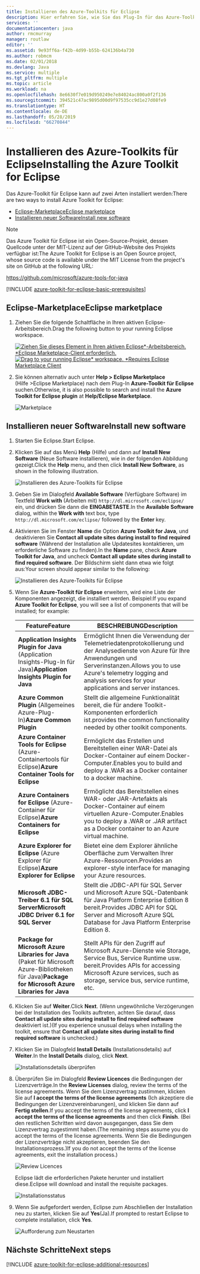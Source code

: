 ```yaml
---
title: Installieren des Azure-Toolkits für Eclipse
description: Hier erfahren Sie, wie Sie das Plug-In für das Azure-Toolkit für Eclipse installieren, um in Azure Cloudanwendungen zu erstellen und bereitzustellen.
services: ''
documentationcenter: java
author: rmcmurray
manager: routlaw
editor: ''
ms.assetid: 9e93ff6a-f42b-4d99-b55b-624136b4a730
ms.author: robmcm
ms.date: 02/01/2018
ms.devlang: Java
ms.service: multiple
ms.tgt_pltfrm: multiple
ms.topic: article
ms.workload: na
ms.openlocfilehash: 8e6630f7e019d950249e7e84024ac800a0f2f136
ms.sourcegitcommit: 394521c47ac9895d00d9f97535cc9d1e27d08fe9
ms.translationtype: HT
ms.contentlocale: de-DE
ms.lasthandoff: 05/28/2019
ms.locfileid: "66270844"
---
```

# <a name="installing-the-azure-toolkit-for-eclipse"></a><span data-ttu-id="c8f25-103">Installieren des Azure-Toolkits für Eclipse</span><span class="sxs-lookup"><span data-stu-id="c8f25-103">Installing the Azure Toolkit for Eclipse</span></span>

<span data-ttu-id="c8f25-104">Das Azure-Toolkit für Eclipse kann auf zwei Arten installiert werden:</span><span class="sxs-lookup"><span data-stu-id="c8f25-104">There are two ways to install Azure Toolkit for Eclipse:</span></span>

  - [<span data-ttu-id="c8f25-105">Eclipse-Marketplace</span><span class="sxs-lookup"><span data-stu-id="c8f25-105">Eclipse marketplace</span></span>](#eclipse-marketplace)
  - [<span data-ttu-id="c8f25-106">Installieren neuer Software</span><span class="sxs-lookup"><span data-stu-id="c8f25-106">Install new software</span></span>](#install-new-software)

> [!NOTE] 
> 
> <span data-ttu-id="c8f25-107">Das Azure Toolkit für Eclipse ist ein Open-Source-Projekt, dessen Quellcode unter der MIT-Lizenz auf der GitHub-Website des Projekts verfügbar ist:</span><span class="sxs-lookup"><span data-stu-id="c8f25-107">The Azure Toolkit for Eclipse is an Open Source project, whose source code is available under the MIT License from the project's site on GitHub at the following URL:</span></span> 
> 
> <https://github.com/microsoft/azure-tools-for-java> 
> 

[!INCLUDE [azure-toolkit-for-eclipse-basic-prerequisites](../includes/azure-toolkit-for-eclipse-basic-prerequisites.md)]

## <a name="eclipse-marketplace"></a><span data-ttu-id="c8f25-108">Eclipse-Marketplace</span><span class="sxs-lookup"><span data-stu-id="c8f25-108">Eclipse marketplace</span></span>

1. <span data-ttu-id="c8f25-109">Ziehen Sie die folgende Schaltfläche in Ihren aktiven Eclipse-Arbeitsbereich.</span><span class="sxs-lookup"><span data-stu-id="c8f25-109">Drag the following button to your running Eclipse workspace.</span></span>

    <span data-ttu-id="c8f25-110">[![Ziehen Sie dieses Element in Ihren aktiven Eclipse*-Arbeitsbereich. *Eclipse Marketplace-Client erforderlich.](https://marketplace.eclipse.org/sites/all/themes/solstice/public/images/marketplace/btn-install.png)](http://marketplace.eclipse.org/marketplace-client-intro?mpc_install=1919278 "Ziehen Sie dieses Element in Ihren aktiven Eclipse*-Arbeitsbereich. *Eclipse Marketplace-Client erforderlich.")</span><span class="sxs-lookup"><span data-stu-id="c8f25-110">[![Drag to your running Eclipse* workspace. *Requires Eclipse Marketplace Client](https://marketplace.eclipse.org/sites/all/themes/solstice/public/images/marketplace/btn-install.png)](http://marketplace.eclipse.org/marketplace-client-intro?mpc_install=1919278 "Drag to your running Eclipse* workspace. *Requires Eclipse Marketplace Client")</span></span>

2. <span data-ttu-id="c8f25-111">Sie können alternativ auch unter **Help > Eclipse Marketplace** (Hilfe >Eclipse Marketplace) nach dem Plug-In **Azure-Toolkit für Eclipse** suchen.</span><span class="sxs-lookup"><span data-stu-id="c8f25-111">Otherwise, it is also possible to search and install the **Azure Toolkit for Eclipse plugin** at **Help/Eclipse Marketplace**.</span></span>

    ![Marketplace](./media/azure-toolkit-for-eclipse-installation/marketplace.png)

## <a name="install-new-software"></a><span data-ttu-id="c8f25-113">Installieren neuer Software</span><span class="sxs-lookup"><span data-stu-id="c8f25-113">Install new software</span></span>

1. <span data-ttu-id="c8f25-114">Starten Sie Eclipse.</span><span class="sxs-lookup"><span data-stu-id="c8f25-114">Start Eclipse.</span></span>

1. <span data-ttu-id="c8f25-115">Klicken Sie auf das Menü **Help** (Hilfe) und dann auf **Install New Software** (Neue Software installieren), wie in der folgenden Abbildung gezeigt.</span><span class="sxs-lookup"><span data-stu-id="c8f25-115">Click the **Help** menu, and then click **Install New Software**, as shown in the following illustration.</span></span>

   ![Installieren des Azure-Toolkits für Eclipse][01]

1. <span data-ttu-id="c8f25-117">Geben Sie im Dialogfeld **Available Software** (Verfügbare Software) im Textfeld **Work with** (Arbeiten mit) `http://dl.microsoft.com/eclipse/` ein, und drücken Sie dann die **EINGABETASTE**.</span><span class="sxs-lookup"><span data-stu-id="c8f25-117">In the **Available Software** dialog, within the **Work with** text box, type `http://dl.microsoft.com/eclipse/` followed by the **Enter** key.</span></span>

1. <span data-ttu-id="c8f25-118">Aktivieren Sie im Fenster **Name** die Option **Azure Toolkit for Java**, und deaktivieren Sie **Contact all update sites during install to find required software** (Während der Installation alle Updatesites kontaktieren, um erforderliche Software zu finden).</span><span class="sxs-lookup"><span data-stu-id="c8f25-118">In the **Name** pane, check **Azure Toolkit for Java**, and uncheck **Contact all update sites during install to find required software**.</span></span> <span data-ttu-id="c8f25-119">Der Bildschirm sieht dann etwa wie folgt aus:</span><span class="sxs-lookup"><span data-stu-id="c8f25-119">Your screen should appear similar to the following:</span></span>

   ![Installieren des Azure-Toolkits für Eclipse][02]

1. <span data-ttu-id="c8f25-121">Wenn Sie **Azure-Toolkit für Eclipse** erweitern, wird eine Liste der Komponenten angezeigt, die installiert werden. Beispiel:</span><span class="sxs-lookup"><span data-stu-id="c8f25-121">If you expand **Azure Toolkit for Eclipse**, you will see a list of components that will be installed; for example:</span></span>

   | <span data-ttu-id="c8f25-122">Feature</span><span class="sxs-lookup"><span data-stu-id="c8f25-122">Feature</span></span> | <span data-ttu-id="c8f25-123">BESCHREIBUNG</span><span class="sxs-lookup"><span data-stu-id="c8f25-123">Description</span></span> | 
   |---|---| 
   | <span data-ttu-id="c8f25-124">**Application Insights Plugin for Java** (Application Insights-Plug-In für Java)</span><span class="sxs-lookup"><span data-stu-id="c8f25-124">**Application Insights Plugin for Java**</span></span> | <span data-ttu-id="c8f25-125">Ermöglicht Ihnen die Verwendung der Telemetriedatenprotokollierung und der Analysedienste von Azure für Ihre Anwendungen und Serverinstanzen.</span><span class="sxs-lookup"><span data-stu-id="c8f25-125">Allows you to use Azure's telemetry logging and analysis services for your applications and server instances.</span></span> | 
   | <span data-ttu-id="c8f25-126">**Azure Common Plugin** (Allgemeines Azure-Plug-In)</span><span class="sxs-lookup"><span data-stu-id="c8f25-126">**Azure Common Plugin**</span></span> | <span data-ttu-id="c8f25-127">Stellt die allgemeine Funktionalität bereit, die für andere Toolkit-Komponenten erforderlich ist.</span><span class="sxs-lookup"><span data-stu-id="c8f25-127">provides the common functionality needed by other toolkit components.</span></span> | 
   | <span data-ttu-id="c8f25-128">**Azure Container Tools for Eclipse** (Azure-Containertools für Eclipse)</span><span class="sxs-lookup"><span data-stu-id="c8f25-128">**Azure Container Tools for Eclipse**</span></span> | <span data-ttu-id="c8f25-129">Ermöglicht das Erstellen und Bereitstellen einer WAR-Datei als Docker-Container auf einem Docker-Computer.</span><span class="sxs-lookup"><span data-stu-id="c8f25-129">Enables you to build and deploy a .WAR as a Docker container to a docker machine.</span></span> | 
   | <span data-ttu-id="c8f25-130">**Azure Containers for Eclipse** (Azure-Container für Eclipse)</span><span class="sxs-lookup"><span data-stu-id="c8f25-130">**Azure Containers for Eclipse**</span></span> | <span data-ttu-id="c8f25-131">Ermöglicht das Bereitstellen eines WAR- oder JAR-Artefakts als Docker-Container auf einem virtuellen Azure-Computer.</span><span class="sxs-lookup"><span data-stu-id="c8f25-131">Enables you to deploy a .WAR or .JAR artifact as a Docker container to an Azure virtual machine.</span></span> | 
   | <span data-ttu-id="c8f25-132">**Azure Explorer for Eclipse** (Azure Explorer für Eclipse)</span><span class="sxs-lookup"><span data-stu-id="c8f25-132">**Azure Explorer for Eclipse**</span></span> | <span data-ttu-id="c8f25-133">Bietet eine dem Explorer ähnliche Oberfläche zum Verwalten Ihrer Azure-Ressourcen.</span><span class="sxs-lookup"><span data-stu-id="c8f25-133">Provides an explorer-style interface for managing your Azure resources.</span></span> | 
   | <span data-ttu-id="c8f25-134">**Microsoft JDBC-Treiber 6.1 für SQL Server**</span><span class="sxs-lookup"><span data-stu-id="c8f25-134">**Microsoft JDBC Driver 6.1 for SQL Server**</span></span> | <span data-ttu-id="c8f25-135">Stellt die JDBC-API für SQL Server und Microsoft Azure SQL-Datenbank für Java Platform Enterprise Edition 8 bereit.</span><span class="sxs-lookup"><span data-stu-id="c8f25-135">Provides JDBC API for SQL Server and Microsoft Azure SQL Database for Java Platform Enterprise Edition 8.</span></span> | 
   | <span data-ttu-id="c8f25-136">**Package for Microsoft Azure Libraries for Java** (Paket für Microsoft Azure-Bibliotheken für Java)</span><span class="sxs-lookup"><span data-stu-id="c8f25-136">**Package for Microsoft Azure Libraries for Java**</span></span> | <span data-ttu-id="c8f25-137">Stellt APIs für den Zugriff auf Microsoft Azure-Dienste wie Storage, Service Bus, Service Runtime usw. bereit.</span><span class="sxs-lookup"><span data-stu-id="c8f25-137">Provides APIs for accessing Microsoft Azure services, such as storage, service bus, service runtime, etc.</span></span> | 

1. <span data-ttu-id="c8f25-138">Klicken Sie auf **Weiter**.</span><span class="sxs-lookup"><span data-stu-id="c8f25-138">Click **Next**.</span></span> <span data-ttu-id="c8f25-139">(Wenn ungewöhnliche Verzögerungen bei der Installation des Toolkits auftreten, achten Sie darauf, dass **Contact all update sites during install to find required software** deaktiviert ist.)</span><span class="sxs-lookup"><span data-stu-id="c8f25-139">(If you experience unusual delays when installing the toolkit, ensure that **Contact all update sites during install to find required software** is unchecked.)</span></span>

1. <span data-ttu-id="c8f25-140">Klicken Sie im Dialogfeld **Install Details** (Installationsdetails) auf **Weiter**.</span><span class="sxs-lookup"><span data-stu-id="c8f25-140">In the **Install Details** dialog, click **Next**.</span></span>

   ![Installationsdetails überprüfen][03]

1. <span data-ttu-id="c8f25-142">Überprüfen Sie im Dialogfeld **Review Licences** die Bedingungen der Lizenzverträge.</span><span class="sxs-lookup"><span data-stu-id="c8f25-142">In the **Review Licenses** dialog, review the terms of the license agreements.</span></span> <span data-ttu-id="c8f25-143">Wenn Sie dem Lizenzvertrag zustimmen, klicken Sie auf **I accept the terms of the license agreements** (Ich akzeptiere die Bedingungen der Lizenzvereinbarungen), und klicken Sie dann auf **Fertig stellen**.</span><span class="sxs-lookup"><span data-stu-id="c8f25-143">If you accept the terms of the license agreements, click **I accept the terms of the license agreements** and then click **Finish**.</span></span> <span data-ttu-id="c8f25-144">(Bei den restlichen Schritten wird davon ausgegangen, dass Sie dem Lizenzvertrag zugestimmt haben.</span><span class="sxs-lookup"><span data-stu-id="c8f25-144">(The remaining steps assume you do accept the terms of the license agreements.</span></span> <span data-ttu-id="c8f25-145">Wenn Sie die Bedingungen der Lizenzverträge nicht akzeptieren, beenden Sie den Installationsprozess.)</span><span class="sxs-lookup"><span data-stu-id="c8f25-145">If you do not accept the terms of the license agreements, exit the installation process.)</span></span>

   ![Review Licences][04]

   <span data-ttu-id="c8f25-147">Eclipse lädt die erforderlichen Pakete herunter und installiert diese.</span><span class="sxs-lookup"><span data-stu-id="c8f25-147">Eclipse will download and install the requisite packages.</span></span>

   ![Installationsstatus][05]

1. <span data-ttu-id="c8f25-149">Wenn Sie aufgefordert werden, Eclipse zum Abschließen der Installation neu zu starten, klicken Sie auf **Yes**(Ja).</span><span class="sxs-lookup"><span data-stu-id="c8f25-149">If prompted to restart Eclipse to complete installation, click **Yes**.</span></span>

   ![Aufforderung zum Neustarten][06]

## <a name="next-steps"></a><span data-ttu-id="c8f25-151">Nächste Schritte</span><span class="sxs-lookup"><span data-stu-id="c8f25-151">Next steps</span></span>

[!INCLUDE [azure-toolkit-for-eclipse-additional-resources](../includes/azure-toolkit-for-eclipse-additional-resources.md)]

<!-- URL List -->

<!-- Legacy MSDN URL = https://msdn.microsoft.com/library/azure/hh690946.aspx -->

<!-- IMG List -->
[01]: media/azure-toolkit-for-eclipse-installation/eclipse-installation-01.png
[02]: media/azure-toolkit-for-eclipse-installation/eclipse-installation-02.png
[03]: media/azure-toolkit-for-eclipse-installation/eclipse-installation-03.png
[04]: media/azure-toolkit-for-eclipse-installation/eclipse-installation-04.png
[05]: media/azure-toolkit-for-eclipse-installation/eclipse-installation-05.png
[06]: media/azure-toolkit-for-eclipse-installation/eclipse-installation-06.png
